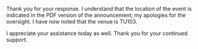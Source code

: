 Thank you for your response. I understand that the location of the event is indicated in the PDF version of the announcement; my apologies for the oversight. I have now noted that the venue is TU103.

I appreciate your assistance today as well. Thank you for your continued support.